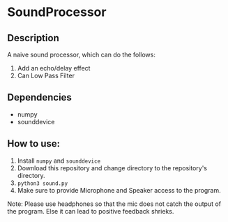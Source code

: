 # SoundProcessor

## Description
A naive sound processor, which can do the follows:
1. Add an echo/delay effect
2. Can Low Pass Filter

## Dependencies
- numpy
- sounddevice

## How to use:
1. Install `numpy` and `sounddevice`
2. Download this repository and change directory to the repository's directory.
3. `python3 sound.py`
4. Make sure to provide Microphone and Speaker access to the program.

Note: Please use headphones so that the mic does not catch the output of the program. Else it can lead to positive feedback shrieks.
